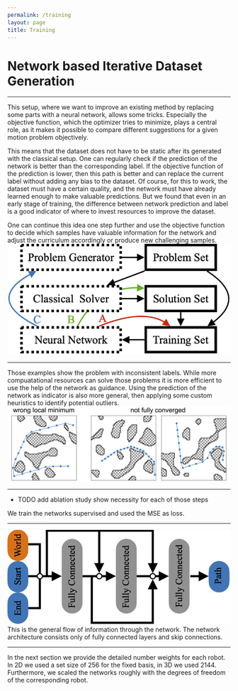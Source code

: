 ```yaml
---
permalink: /training
layout: page
title: Training
---
```


# Network based Iterative Dataset Generation
---

This setup, where we want to improve an existing method by replacing some parts with a neural network, allows some tricks.
Especially the objective function, which the optimizer tries to minimize, plays a central role, as it makes it possible to compare different suggestions for a given motion problem objectively.

This means that the dataset does not have to be static after its generated with the classical setup.
One can regularly check if the prediction of the network is better than the corresponding label. 
If the objective function of the prediction is lower, then this path is better and can replace the current label without adding any bias to the dataset.
Of course, for this to work, the dataset must have a certain quality, and the network must have already learned enough to make valuable predictions.
But we found that even in an early stage of training, the difference between network prediction and label is a good indicator of where to invest resources to improve the dataset.

One can continue this idea one step further and use the objective function to decide which samples have valuable information for the network and adjust the curriculum accordingly or produce new challenging samples.  
![flowchart](../assets/imgs/flowchart.png)

---
Those examples show the problem with inconsistent labels.
While more compuatational resources can solve those problems it is more efficient to use the help of the network as guidance.
Using the prediction of the network as indicator is also more general, then applying some custom heuristics to identify potential outliers.
![wrong labels](../assets/imgs/flow_wrong_labels.png)

---
* TODO add ablation study show necessity for each of those steps



We train the networks supervised and used the MSE as loss.

---
![network](../assets/imgs/network.png)
This is the general flow of information through the network.
The network architecture consists only of fully connected layers and skip connections.

---
In the next section we provide the detailed number weights for each robot.
In 2D we used a set size of 256 for the fixed basis, in 3D we used 2144.
Furthermore, we scaled the networks roughly with the degrees of freedom of the corresponding robot. 



